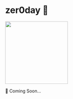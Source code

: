 # zer0day 👻
<img width="200px" src="![image](https://user-images.githubusercontent.com/14349761/168032119-55ae4132-0297-466e-901d-0fc7bfc309a7.png)" />

🚀 Coming Soon...

